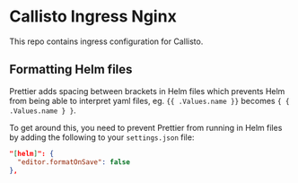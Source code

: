 # Callisto Ingress Nginx

This repo contains ingress configuration for Callisto.

## Formatting Helm files

Prettier adds spacing between brackets in Helm files which prevents Helm from being able to interpret yaml files, eg. `{{ .Values.name }}` becomes `{ { .Values.name } }`.

To get around this, you need to prevent Prettier from running in Helm files by adding the following to your `settings.json` file:

```json
"[helm]": {
  "editor.formatOnSave": false
},
```
